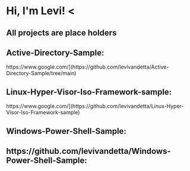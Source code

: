 <h1>Hi, I'm Levi! <

<h2> All projects are place holders 
  
<h2> Active-Directory-Sample:</h2>
https://www.google.com/](https://github.com/levivandetta/Active-Directory-Sample/tree/main)


<h2>Linux-Hyper-Visor-Iso-Framework-sample:</h2>
https://www.google.com/](https://github.com/levivandetta/Linux-Hyper-Visor-Iso-Framework-sample)


<h2>  Windows-Power-Shell-Sample:</h2>
<h2> https://github.com/levivandetta/Windows-Power-Shell-Sample:</h2>
